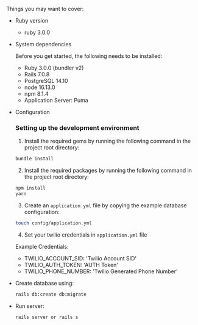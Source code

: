 Things you may want to cover:

- Ruby version

  - ruby 3.0.0

- System dependencies

  Before you get started, the following needs to be installed:

  - Ruby 3.0.0 (bundler v2)
  - Rails 7.0.8
  - PostgreSQL 14.10
  - node 16.13.0
  - npm 8.1.4
  - Application Server: Puma

- Configuration

  ### Setting up the development environment

  1.  Install the required gems by running the following command in the project root directory:

  ```bash
  bundle install
  ```

  2.  Install the required packages by running the following command in the project root directory:

  ```bash
  npm install
  yarn
  ```

  3.  Create an `application.yml` file by copying the example database configuration:

  ```bash
  touch config/application.yml
  ```

  4.  Set your twilio credentials in `application.yml` file

  Example Credentials:

  - TWILIO_ACCOUNT_SID: 'Twilio Account SID'
  - TWILIO_AUTH_TOKEN: 'AUTH Token'
  - TWILIO_PHONE_NUMBER: 'Twilio Generated Phone Number'

- Create database using:

  ```bash
  rails db:create db:migrate
  ```

- Run server:

  ```bash
  rails server or rails s
  ```

